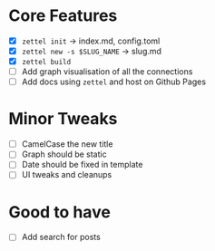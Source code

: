 # Core Features

- [x] `zettel init` -> index.md, config.toml
- [x] `zettel new -s $SLUG_NAME` -> slug.md
- [x] `zettel build`
- [ ] Add graph visualisation of all the connections
- [ ] Add docs using `zettel` and host on Github Pages

# Minor Tweaks
- [ ] CamelCase the new title
- [ ] Graph should be static
- [ ] Date should be fixed in template
- [ ] UI tweaks and cleanups

# Good to have
- [ ] Add search for posts
